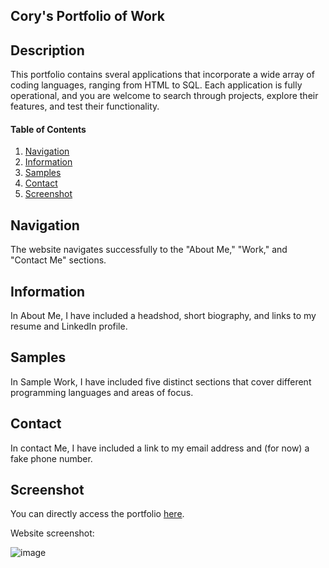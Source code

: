 ## Cory's Portfolio of Work

## Description

This portfolio contains sveral applications that incorporate a wide array of coding languages, ranging from HTML to SQL.
Each application is fully operational, and you are welcome to search through projects, explore their features, and test their functionality.

#### Table of Contents
1. [Navigation](#navigation)
2. [Information](#information)
3. [Samples](#samples)
4. [Contact](#contact)
5. [Screenshot](#usage)


## Navigation

The website navigates successfully to the "About Me," "Work," and "Contact Me" sections.

## Information

In About Me, I have included a headshod, short biography, and links to my resume and LinkedIn profile.

## Samples

In Sample Work, I have included five distinct sections that cover different programming languages and areas of focus.

## Contact

In contact Me, I have included a link to my email address and (for now) a fake phone number.

## Screenshot

You can directly access the portfolio [here](https://coryjpiette.github.io/Work-Portfolio/).

Website screenshot: 

![image](https://user-images.githubusercontent.com/60293516/126080619-69e20e8b-c955-490e-ac09-8cf8d0f06c8f.png)


